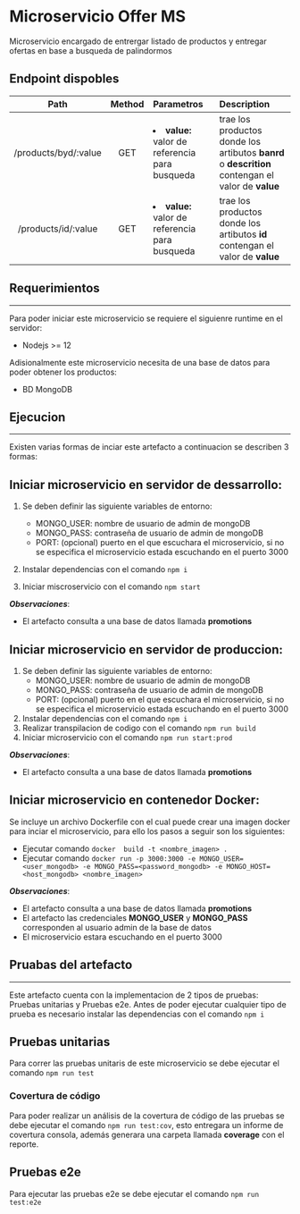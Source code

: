 # Microservicio Offer MS

Microservicio encargado de entrergar listado de productos y entregar ofertas en base a busqueda de palindormos

## Endpoint dispobles

|         Path         | Method | Parametros                                            | Description                                                                                       |
| :------------------: | :----: | :---------------------------------------------------- | :------------------------------------------------------------------------------------------------ |
| /products/byd/:value |  GET   | <li>**value:** valor de referencia para busqueda</li> | trae los productos donde los artibutos **banrd** o **descrition** contengan el valor de **value** |
| /products/id/:value  |  GET   | <li>**value:** valor de referencia para busqueda</li> | trae los productos donde los artibutos **id** contengan el valor de **value**                     |


## Requerimientos
---

Para poder iniciar este microservicio se requiere el siguienre runtime en el servidor:
- Nodejs >= 12

Adisionalmente este microservicio necesita de una base de datos para poder obtener los productos:

- BD MongoDB

## Ejecucion
---

Existen varias formas de inciar este artefacto a continuacion se describen 3 formas:

## Iniciar microservicio en servidor de dessarrollo:

1) Se deben definir las siguiente variables de entorno:
    - MONGO_USER: nombre de usuario de admin de mongoDB
    - MONGO_PASS:  contraseña de usuario de admin de mongoDB
    - PORT: (opcional) puerto en el que escuchara el microservicio, si no se especifica el microservicio estada escuchando en el puerto 3000

2) Instalar dependencias con el comando `npm i`
3) Iniciar miscroservicio con el comando `npm start`

***Observaciones***:
* El artefacto consulta a una base de datos llamada **promotions**

## Iniciar microservicio en servidor de produccion:

1) Se deben definir las siguiente variables de entorno:
    - MONGO_USER: nombre de usuario de admin de mongoDB
    - MONGO_PASS:  contraseña de usuario de admin de mongoDB
    - PORT: (opcional) puerto en el que escuchara el microservicio, si no se especifica el microservicio estada escuchando en el puerto 3000
2) Instalar dependencias con el comando `npm i`
3) Realizar transpilacion de codigo con el comando `npm run build`
4) Iniciar microservicio con el comando `npm run start:prod`

***Observaciones***:
* El artefacto consulta a una base de datos llamada **promotions**


## Iniciar microservicio en contenedor Docker:

Se incluye un archivo Dockerfile con el cual puede crear una imagen docker para inciar el microservicio, para ello los pasos a seguir son los siguientes:

* Ejecutar comando `docker  build -t <nombre_imagen> .`
* Ejecutar comando `docker run -p 3000:3000 -e MONGO_USER=<user_mongodb> -e MONGO_PASS=<password_mongodb> -e MONGO_HOST=<host_mongodb> <nombre_imagen>`

***Observaciones***:
* El artefacto consulta a una base de datos llamada **promotions**
* El artefacto las credenciales **MONGO_USER** y  **MONGO_PASS** corresponden al usuario admin de la base de datos
* El microservicio estara escuchando en el puerto 3000

## Pruabas del artefacto
---
Este artefacto cuenta con la implementacion de 2 tipos de pruebas: Pruebas unitarias y Pruebas e2e.
Antes de poder ejecutar cualquier tipo de prueba es necesario instalar las dependencias con el comando `npm i`

## Pruebas unitarias

Para correr las pruebas unitaris de este microservicio se debe ejecutar el comando `npm run test`

### Covertura de código

Para poder realizar un análisis de la covertura de código de las pruebas se debe ejecutar el comando `npm run test:cov`, esto entregara un informe de covertura  consola, además generara una carpeta llamada **coverage** con el reporte.

## Pruebas e2e

Para ejecutar las pruebas e2e se debe ejecutar el comando `npm run test:e2e`